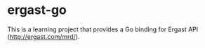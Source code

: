 # ergast-go
This is a learning project that provides a Go binding for Ergast API (http://ergast.com/mrd/).
